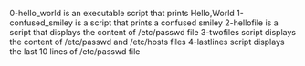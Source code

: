 0-hello_world is an executable script that prints Hello,World
1-confused_smiley is a script that prints a confused smiley
2-hellofile is a script that displays the content of /etc/passwd file
3-twofiles script displays the content of /etc/passwd and /etc/hosts files
4-lastlines script displays the last 10 lines of /etc/passwd file
